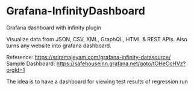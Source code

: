 # Grafana-InfinityDashboard
Grafana dashboard with infinity plugin

Visualize data from JSON, CSV, XML, GraphQL, HTML & REST APIs. Also turns any website into grafana dashboard.

Reference: https://sriramajeyam.com/grafana-infinity-datasource/ <br>
Sample Dashboard: https://safehouseinn.grafana.net/goto/tOHeCcHVz?orgId=1
<br>

The idea is to have a dashboard for viewing test results of regression run

